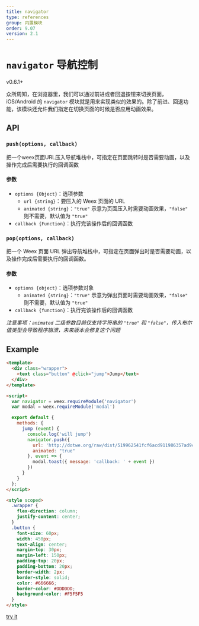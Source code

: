 ```yaml
---
title: navigator
type: references
group: 内置模块
order: 9.07
version: 2.1
---
```


# `navigator` 导航控制

<span class="weex-version">v0.6.1+</span>

众所周知，在浏览器里，我们可以通过前进或者回退按钮来切换页面，iOS/Android 的 `navigator` 模块就是用来实现类似的效果的。除了前进、回退功能，该模块还允许我们指定在切换页面的时候是否应用动画效果。

## API

### `push(options, callback)`

把一个weex页面URL压入导航堆栈中，可指定在页面跳转时是否需要动画，以及操作完成后需要执行的回调函数

#### 参数

* `options {Object}`：选项参数
  * `url {string}`：要压入的 Weex 页面的 URL
  * `animated {string}`：`"true"` 示意为页面压入时需要动画效果，`"false"` 则不需要，默认值为 `"true"`
* `callback {Function}`：执行完该操作后的回调函数

### `pop(options, callback)`

把一个 Weex 页面 URL 弹出导航堆栈中，可指定在页面弹出时是否需要动画，以及操作完成后需要执行的回调函数。

#### 参数

* `options {object}`：选项参数对象
  * `animated {string}`：`"true"` 示意为弹出页面时需要动画效果，`"false"` 则不需要，默认值为 `"true"`
* `callback {function}`：执行完该操作后的回调函数


*注意事项：`animated` 二级参数目前仅支持字符串的 `"true"` 和 `"false"`，传入布尔值类型会导致程序崩溃，未来版本会修复这个问题*

## Example

```html
<template>
  <div class="wrapper">
    <text class="button" @click="jump">Jump</text>
  </div>
</template>

<script>
  var navigator = weex.requireModule('navigator')
  var modal = weex.requireModule('modal')

  export default {
    methods: {
      jump (event) {
        console.log('will jump')
        navigator.push({
          url: 'http://dotwe.org/raw/dist/519962541fcf6acd911986357ad9c2ed.js',
          animated: "true"
        }, event => {
          modal.toast({ message: 'callback: ' + event })
        })
      }
    }
  };
</script>

<style scoped>
  .wrapper {
    flex-direction: column;
    justify-content: center;
  }
  .button {
    font-size: 60px;
    width: 450px;
    text-align: center;
    margin-top: 30px;
    margin-left: 150px;
    padding-top: 20px;
    padding-bottom: 20px;
    border-width: 2px;
    border-style: solid;
    color: #666666;
    border-color: #DDDDDD;
    background-color: #F5F5F5
  }
</style>
```

[try it](http://dotwe.org/vue/5c670b07735ee6d08de5c8eb93f91f11)
